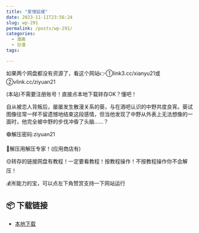 ```yaml
---
title: "爱憎延缓"
date: 2023-11-11T23:56:24
slug: wp-291
permalink: /posts/wp-291/
categories:
  - 漫画
  - 日漫
tags:

---
```


如果两个网盘都没有资源了，看这个网站👉①link3.cc/xianyu21或②vlink.cc/ziyuan21

(本站)不需要注册账号！直接点本地下载转存OK？懂吧！

自从被恋人背叛后，屡屡发生散漫关系的葵，与在酒吧认识的中野共度良宵。葵试图像往常一样不留遗憾地结束这段感情，但当他发现了中野从外表上无法想像的一面时，他完全被中野的步伐冲昏了头脑……？

🟢解压密码:ziyuan21

🔵解压用解压专家！(应用商店有)

🟡转存的链接网盘有教程！一定要看教程！按教程操作！不按教程操作你不会解压！

💰🈶能力的宝，可以点左下角赞赏支持一下网站运行

## 📦 下载链接
- [本地下载](https://blziyuan21.com/pay-download/291?key=d3f1e21c95&down_id=0)

